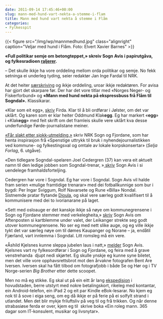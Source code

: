 ```yaml
---
date: 2011-09-14 17:45:46+00:00
slug: mann-med-hund-vart-nekta-a-stemme-i-flam
title: Mann med hund vart nekta å stemme i Flåm
categories:
- Fylkesspit
---
```


{{< figure src="/img/wp/mannmedhund.jpg" class="alignright" caption="Veljar med hund i Flåm. Foto: Elvert Xavier Barnes" >}}

**«Full politikar semje om betongteppet,» skreiv Sogn Avis i papirutgåva, og fylkesradioen [raljerer](http://nrk.no/nyheter/distrikt/nrk_sogn_og_fjordane/1.7788608).**

<!--more-->

– Det skulle ikkje ha vore orddeling mellom orda politikar og  semje. No fekk setninga ei underleg tyding, seier redaktør Jan Inge  Fardal til NRK.

At det heiter [særskriving](http://www.korrekturavdelingen.no/K4sammenskriving.htm) og ikkje orddeling, uroar ikkje redaktøren.   For avisa har gjort det skarpare før. Der har det vore titlar med  «Norges Neger- og Fiskerforbund» og  **«**Mann med hund nekta på ekspressbuss frå Flåm til Sogndal**».** Klassikarar.

«Klar som eit egg», [skriv](http://www.firda.no/nyhende/article5734481.ece) Firda. Klar til å bli ordførar i Jølster, om det var uklårt. Og karen som er klar heiter Oddmund Klak**egg**. Eg har markert «**egg**» i «Klak**egg**» med feit skrift om det framleis skulle vere uklårt kva desse underfundige Førde-journalistane meiner.

[«Får slakt etter sjokk-utmelding,»](http://nrk.no/nyheter/distrikt/nrk_sogn_og_fjordane/1.7791471) skriv NRK Sogn og Fjordane, som har henta inspirasjon frå «Spenstige uttrykk til bruk i nyhendejournalistikken ved kommune- og fylkestingsval og omtale av lokale korpskonsertar» (_Selja Forlag_, 6. utgåve).




«Den tidlegare Sogndal-spelaren Joel Cedergren (37) kan vera eit aktuelt namn  til den ledige jobben som Sogndal-trenar, »[ skriv](http://www.sognavis.no/lokal_sport/article5735297.ece) Sogn Avis i si uendelege framhaldsforteljing.




Cedergren har vore i Sogndal. Eg har vore i Sogndal. Sogn Avis vil halde fram serien «mulige  framtidige trenarar» med dei fotballkunnige som bur i bygdi: Per Ingar  Sviggum, Rolf Navarsete og Rune «Billa» Nondal. Sistnemde pratar flytande [Dioula](http://en.wikipedia.org/wiki/Dioula_language), og skal vere særleg godt kvalifisert til å kommunisere med dei to ivorianarane på laget.

«Sett  med osloauge er det kanskje ikkje så nøye om kommunegrensene i Sogn og  Fjordane stemmer med verkelegheita,» [skriv](http://www.sognavis.no/lokale_nyhende/article5734964.ece) Sogn Avis om Aftenposten si  kartblemme under valet, der Leikanger strekte seg godt utover  kommunegrensene. No ser eg med nett slike auge, og eg ville ikkje tykt det var  særleg nøye om til dømes Kaupanger og Norane – ja, endåtil Fjærland, vart innlemma i Sogndal.  Litt romsleg må ein vere.




«Åshild Kjelsnes kunne sleppa jubelen laus i natt,» [melder](http://www.sognavis.no/lokale_nyhende/article5734603.ece) Sogn Avis.  Kjelsnes vart ny fylkesordførar i Sogn og Fjordane, og feira med å grave venstrehanda  djupt nedi skjørtet. Eg skulle ynskje eg kunne syne biletet, men  det ville vore opphavsrettsbrot mot den årvakne fotografen Bent Are Iversen.  Iversen skal ha fått tilbod om fotografjobb i både Se og Hør og i TV Norge-serien _Big Brother_ etter dette scoopet.

Men no må eg stikke. Eg skal ut på ein eitt år lang [ekspedisjon](http://nrk.no/nyheter/distrikt/nrk_sogn_og_fjordane/1.7792474) i hovudstaden, berre utstyrt med nokre betalingskort, rikeleg med kontantar, ein Android-telefon, ein iPad 2 og eit par Kindle eBok-lesarar. No kjem eg nok til å sove i eiga seng, om eg då ikkje er på ferie på ei solfylt strand i utlandet. Men det blir mykje friluftsliv på veg til og frå trikken. Og når denne strabasiøse ferda er over, kjem eg til  skrive boka «Ein roleg mann. 365 dagar som IT-konsulent, musikar og livsnytar».


